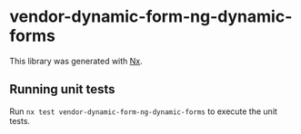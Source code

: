 # vendor-dynamic-form-ng-dynamic-forms

This library was generated with [Nx](https://nx.dev).

## Running unit tests

Run `nx test vendor-dynamic-form-ng-dynamic-forms` to execute the unit tests.
